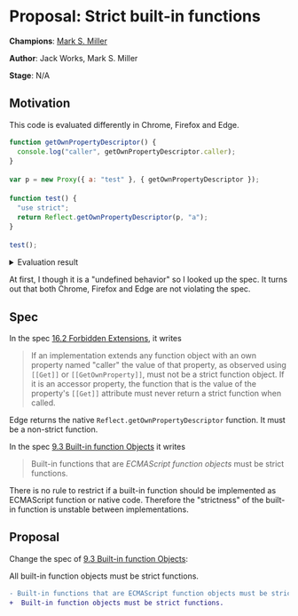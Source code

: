 # Proposal: Strict built-in functions

**Champions**: [Mark S. Miller](https://github.com/erights)

**Author**: Jack Works, Mark S. Miller

**Stage**: N/A

## Motivation

This code is evaluated differently in Chrome, Firefox and Edge.

```js
function getOwnPropertyDescriptor() {
  console.log("caller", getOwnPropertyDescriptor.caller);
}

var p = new Proxy({ a: "test" }, { getOwnPropertyDescriptor });

function test() {
  "use strict";
  return Reflect.getOwnPropertyDescriptor(p, "a");
}

test();
```

<details>
<summary>Evaluation result</summary>

Chrome: <img src="./chrome.png" /><br />
Firefox: <img src="./firefox.png" /><br />
Edge: <img src="./edge.png" /><br />

</details>

At first, I though it is a "undefined behavior" so I looked up the spec. It turns out that both Chrome, Firefox and Edge are not violating the spec.

## Spec

In the spec [16.2 Forbidden Extensions](https://tc39.es/ecma262/#sec-forbidden-extensions), it writes

> If an implementation extends any function object with an own property named "caller" the value of that property, as observed using `[[Get]]` or `[[GetOwnProperty]]`, must not be a strict function object. If it is an accessor property, the function that is the value of the property's `[[Get]]` attribute must never return a strict function when called.

Edge returns the native `Reflect.getOwnPropertyDescriptor` function. It must be a non-strict function.

In the spec [9.3 Built-in function Objects](https://tc39.es/ecma262/#sec-built-in-function-objects) it writes

> Built-in functions that are _ECMAScript function objects_ must be strict functions.

There is no rule to restrict if a built-in function should be implemented as ECMAScript function or native code. Therefore the "strictness" of the built-in function is unstable between implementations.

## Proposal

Change the spec of [9.3 Built-in function Objects](https://tc39.es/ecma262/#sec-built-in-function-objects):

All built-in function objects must be strict functions.

```diff
- Built-in functions that are ECMAScript function objects must be strict functions.
+  Built-in function objects must be strict functions.
```
